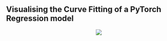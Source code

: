 ## Visualising the Curve Fitting of a PyTorch Regression model

<p align="center">
	<img src="output.gif"/>
</p>
